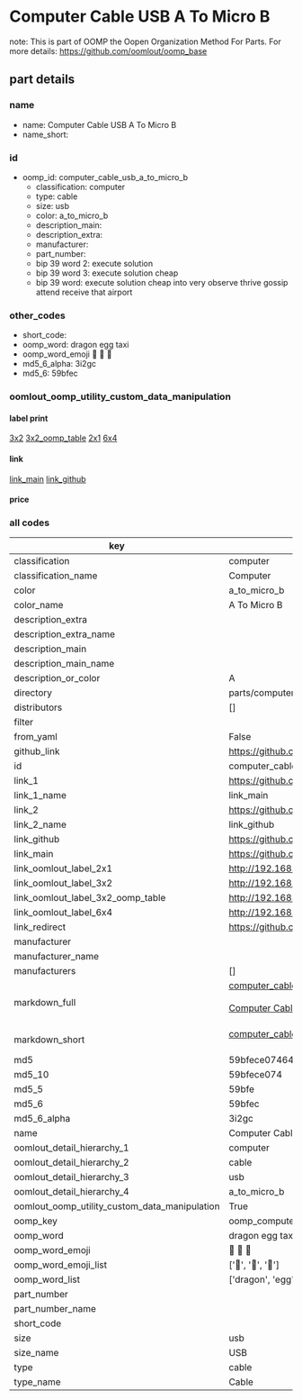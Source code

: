 # Computer Cable USB A To Micro B  

note: This is part of OOMP the Oopen Organization Method For Parts. For more details: https://github.com/oomlout/oomp_base

##  part details
  







### name
* name: Computer Cable USB A To Micro B
* name_short: 
### id
* oomp_id: computer_cable_usb_a_to_micro_b
  * classification: computer
  * type: cable
  * size: usb
  * color: a_to_micro_b
  * description_main: 
  * description_extra: 
  * manufacturer: 
  * part_number: 
  * bip 39 word 2: execute solution
  * bip 39 word 3: execute solution cheap
  * bip 39 word: execute solution cheap into very observe thrive gossip attend receive that airport

### other_codes
* short_code: 
* oomp_word: dragon egg taxi
* oomp_word_emoji :dragon: :egg: :taxi:
* md5_6_alpha: 3i2gc
* md5_6: 59bfec






### oomlout_oomp_utility_custom_data_manipulation
#### label print
[3x2](http://192.168.1.245:1112/?label=oomp%203i2gc)
[3x2_oomp_table](http://192.168.1.108:1112/?label=oomp%203i2gc)
[2x1](http://192.168.1.242:1112/?label=oomp%203i2gc)
[6x4](http://192.168.1.55:1112/?label=oomp%203i2gc)    

#### link

[link_main](https://github.com/oomlout/oomlout_oomp_version_1_messy/tree/main/parts/computer_cable_usb_a_to_micro_b) [link_github](https://github.com/oomlout/oomlout_oomp_version_1_messy/tree/main/parts/computer_cable_usb_a_to_micro_b)                             

#### price







### all codes 
| key | value |  
| --- | --- |  
| classification | computer |  
| classification_name | Computer |  
| color | a_to_micro_b |  
| color_name | A To Micro B |  
| description_extra |  |  
| description_extra_name |  |  
| description_main |  |  
| description_main_name |  |  
| description_or_color | A  |  
| directory | parts/computer_cable_usb_a_to_micro_b |  
| distributors | [] |  
| filter |  |  
| from_yaml | False |  
| github_link | https://github.com/oomlout/oomlout_oomp_part_src/tree/main/parts/computer_cable_usb_a_to_micro_b |  
| id | computer_cable_usb_a_to_micro_b |  
| link_1 | https://github.com/oomlout/oomlout_oomp_version_1_messy/tree/main/parts/computer_cable_usb_a_to_micro_b |  
| link_1_name | link_main |  
| link_2 | https://github.com/oomlout/oomlout_oomp_version_1_messy/tree/main/parts/computer_cable_usb_a_to_micro_b |  
| link_2_name | link_github |  
| link_github | https://github.com/oomlout/oomlout_oomp_version_1_messy/tree/main/parts/computer_cable_usb_a_to_micro_b |  
| link_main | https://github.com/oomlout/oomlout_oomp_version_1_messy/tree/main/parts/computer_cable_usb_a_to_micro_b |  
| link_oomlout_label_2x1 | http://192.168.1.242:1112/?label=oomp%203i2gc |  
| link_oomlout_label_3x2 | http://192.168.1.245:1112/?label=oomp%203i2gc |  
| link_oomlout_label_3x2_oomp_table | http://192.168.1.108:1112/?label=oomp%203i2gc |  
| link_oomlout_label_6x4 | http://192.168.1.55:1112/?label=oomp%203i2gc |  
| link_redirect | https://github.com/oomlout/oomlout_oomp_version_1_messy/tree/main/parts/computer_cable_usb_a_to_micro_b |  
| manufacturer |  |  
| manufacturer_name |  |  
| manufacturers | [] |  
| markdown_full | [computer_cable_usb_a_to_micro_b](none)<br>[](none)<br>[Computer Cable Usb A To Micro B](none)<br><br> |  
| markdown_short | [computer_cable_usb_a_to_micro_b](none)<br><br> |  
| md5 | 59bfece07464fc2661f9775c4df3b279 |  
| md5_10 | 59bfece074 |  
| md5_5 | 59bfe |  
| md5_6 | 59bfec |  
| md5_6_alpha | 3i2gc |  
| name | Computer Cable USB A To Micro B |  
| oomlout_detail_hierarchy_1 | computer |  
| oomlout_detail_hierarchy_2 | cable |  
| oomlout_detail_hierarchy_3 | usb |  
| oomlout_detail_hierarchy_4 | a_to_micro_b |  
| oomlout_oomp_utility_custom_data_manipulation | True |  
| oomp_key | oomp_computer_cable_usb_a_to_micro_b |  
| oomp_word | dragon egg taxi |  
| oomp_word_emoji | :dragon: :egg: :taxi: |  
| oomp_word_emoji_list | [':dragon:', ':egg:', ':taxi:'] |  
| oomp_word_list | ['dragon', 'egg', 'taxi'] |  
| part_number |  |  
| part_number_name |  |  
| short_code |  |  
| size | usb |  
| size_name | USB |  
| type | cable |  
| type_name | Cable |  
